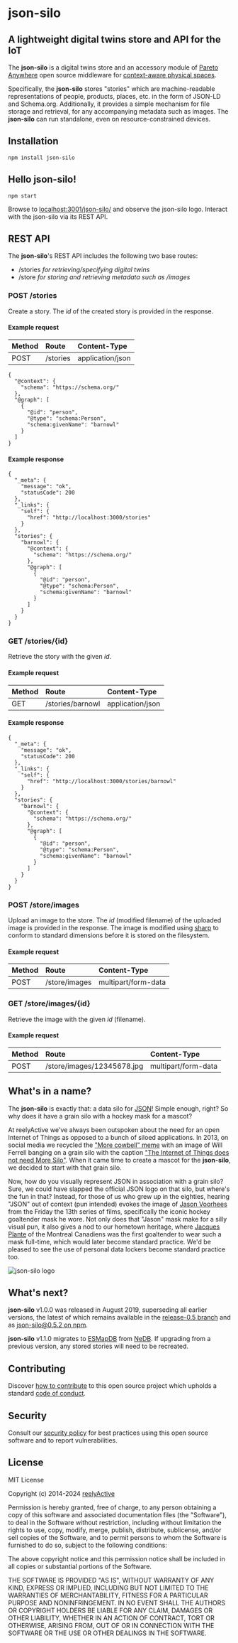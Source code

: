 json-silo
=========


A lightweight digital twins store and API for the IoT
-----------------------------------------------------

The __json-silo__ is a digital twins store and an accessory module of [Pareto Anywhere](https://www.reelyactive.com/pareto/anywhere/) open source middleware for [context-aware physical spaces](https://www.reelyactive.com/context-aware-physical-spaces/).

Specifically, the __json-silo__ stores "stories" which are machine-readable representations of people, products, places, etc. in the form of JSON-LD and Schema.org.  Additionally, it provides a simple mechanism for file storage and retrieval, for any accompanying metadata such as images.  The __json-silo__ can run standalone, even on resource-constrained devices.


Installation
------------

    npm install json-silo


Hello json-silo!
----------------

    npm start

Browse to [localhost:3001/json-silo/](http://localhost:3001/json-silo/) and observe the json-silo logo.  Interact with the json-silo via its REST API.


REST API
--------

The __json-silo__'s REST API includes the following two base routes:
- /stories _for retrieving/specifying digital twins_
- /store _for storing and retrieving metadata such as /images_


### POST /stories

Create a story.  The _id_ of the created story is provided in the response.

#### Example request

| Method | Route    | Content-Type     |
|:-------|:---------|:-----------------|
| POST   | /stories | application/json |

    {
      "@context": {
        "schema": "https://schema.org/"
      },
      "@graph": [
        {
          "@id": "person",
          "@type": "schema:Person",
          "schema:givenName": "barnowl"
        }
      ]
    }

#### Example response

    {
      "_meta": {
        "message": "ok",
        "statusCode": 200
      },
      "_links": {
        "self": {
          "href": "http://localhost:3000/stories"
        }
      },
      "stories": {
        "barnowl": {
          "@context": {
            "schema": "https://schema.org/"
          },
          "@graph": [
            {
              "@id": "person",
              "@type": "schema:Person",
              "schema:givenName": "barnowl"
            }
          ]
        }
      }
    }


### GET /stories/{id}

Retrieve the story with the given _id_.

#### Example request

| Method | Route            | Content-Type     |
|:-------|:-----------------|:-----------------|
| GET    | /stories/barnowl | application/json |

#### Example response

    {
      "_meta": {
        "message": "ok",
        "statusCode": 200
      },
      "_links": {
        "self": {
          "href": "http://localhost:3000/stories/barnowl"
        }
      },
      "stories": {
        "barnowl": {
          "@context": {
            "schema": "https://schema.org/"
          },
          "@graph": [
            {
              "@id": "person",
              "@type": "schema:Person",
              "schema:givenName": "barnowl"
            }
          ]
        }
      }
    }


### POST /store/images

Upload an image to the store.  The _id_ (modified filename) of the uploaded image is provided in the response.  The image is modified using [sharp](https://github.com/lovell/sharp) to conform to standard dimensions before it is stored on the filesystem.

#### Example request

| Method | Route         | Content-Type        |
|:-------|:--------------|:--------------------|
| POST   | /store/images | multipart/form-data |


### GET /store/images/{id}

Retrieve the image with the given _id_ (filename).

#### Example request

| Method | Route                      | Content-Type        |
|:-------|:---------------------------|:--------------------|
| POST   | /store/images/12345678.jpg | multipart/form-data |


What's in a name?
-----------------

The __json-silo__ is exactly that: a data silo for [JSON](https://en.wikipedia.org/wiki/JSON)!  Simple enough, right?  So why does it have a grain silo with a hockey mask for a mascot?

At reelyActive we've always been outspoken about the need for an open Internet of Things as opposed to a bunch of siloed applications.  In 2013, on social media we recycled the ["More cowbell" meme](https://en.wikipedia.org/wiki/More_cowbell) with an image of Will Ferrell banging on a grain silo with the caption ["The Internet of Things does not need More Silo"](https://reelyactive.github.io/images/moreSilo.jpg).  When it came time to create a mascot for the __json-silo__, we decided to start with that grain silo.

Now, how do you visually represent JSON in association with a grain silo?  Sure, we could have slapped the official JSON logo on that silo, but where's the fun in that?  Instead, for those of us who grew up in the eighties, hearing "JSON" out of context (pun intended) evokes the image of [Jason Voorhees](https://en.wikipedia.org/wiki/Jason_Voorhees) from the Friday the 13th series of films, specifically the iconic hockey goaltender mask he wore.  Not only does that "Jason" mask make for a silly visual pun, it also gives a nod to our hometown heritage, where [Jacques Plante](https://en.wikipedia.org/wiki/Jacques_Plante) of the Montreal Canadiens was the first goaltender to wear such a mask full-time, which would later become standard practice.  We'd be pleased to see the use of personal data lockers become standard practice too.

![json-silo logo](https://reelyactive.github.io/json-silo/images/json-silo-bubble.png)


What's next?
------------

__json-silo__ v1.0.0 was released in August 2019, superseding all earlier versions, the latest of which remains available in the [release-0.5 branch](https://github.com/reelyactive/json-silo/tree/release-0.5) and as [json-silo@0.5.2 on npm](https://www.npmjs.com/package/json-silo/v/0.5.2).

__json-silo__ v1.1.0 migrates to [ESMapDB](https://github.com/reelyactive/esmapdb) from [NeDB](https://github.com/louischatriot/nedb).  If upgrading from a previous version, any stored stories will need to be recreated.


Contributing
------------

Discover [how to contribute](CONTRIBUTING.md) to this open source project which upholds a standard [code of conduct](CODE_OF_CONDUCT.md).


Security
--------

Consult our [security policy](SECURITY.md) for best practices using this open source software and to report vulnerabilities.


License
-------

MIT License

Copyright (c) 2014-2024 [reelyActive](https://www.reelyactive.com)

Permission is hereby granted, free of charge, to any person obtaining a copy of this software and associated documentation files (the "Software"), to deal in the Software without restriction, including without limitation the rights to use, copy, modify, merge, publish, distribute, sublicense, and/or sell copies of the Software, and to permit persons to whom the Software is furnished to do so, subject to the following conditions:

The above copyright notice and this permission notice shall be included in all copies or substantial portions of the Software.

THE SOFTWARE IS PROVIDED "AS IS", WITHOUT WARRANTY OF ANY KIND, EXPRESS OR 
IMPLIED, INCLUDING BUT NOT LIMITED TO THE WARRANTIES OF MERCHANTABILITY, 
FITNESS FOR A PARTICULAR PURPOSE AND NONINFRINGEMENT. IN NO EVENT SHALL THE 
AUTHORS OR COPYRIGHT HOLDERS BE LIABLE FOR ANY CLAIM, DAMAGES OR OTHER 
LIABILITY, WHETHER IN AN ACTION OF CONTRACT, TORT OR OTHERWISE, ARISING FROM, 
OUT OF OR IN CONNECTION WITH THE SOFTWARE OR THE USE OR OTHER DEALINGS IN 
THE SOFTWARE.

